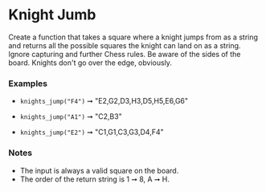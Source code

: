 # Knight Jumb

Create a function that takes a square where a knight jumps from as a string and returns 
all the possible squares the knight can land on as a string. 
Ignore capturing and further Chess rules. 
Be aware of the sides of the board. Knights don't go over the edge, obviously.

### Examples

- `knights_jump("F4")` ➞ "E2,G2,D3,H3,D5,H5,E6,G6"

- `knights_jump("A1")` ➞ "C2,B3"

- `knights_jump("E2")` ➞ "C1,G1,C3,G3,D4,F4"

### Notes
- The input is always a valid square on the board.
- The order of the return string is 1 ➞ 8, A ➞ H.


